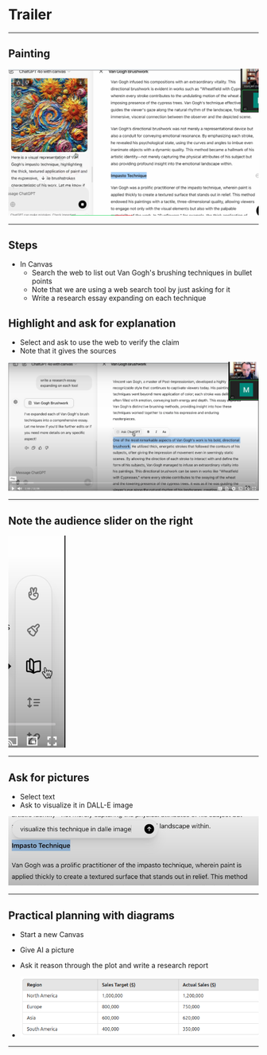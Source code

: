 # Trailer

---

## Painting

![](../images/01.png)

---

## Steps

* In Canvas
  * Search the web to list out Van Gogh's brushing techniques in bullet points
  * Note that we are using a web search tool by just asking for it
  * Write a research essay expanding on each technique

## Highlight and ask for explanation

* Select and ask to use the web to verify the claim
* Note that it gives the sources

![](../images/02.png)

---

## Note the audience slider on the right

![](../images/03.png)

---

## Ask for pictures

* Select text
* Ask to visualize it in DALL-E image

![](../images/04.png)

---

## Practical planning with diagrams

* Start a new Canvas
* Give AI a picture
* Ask it reason through the plot and write a research report

* ![](../images/05.png)

---